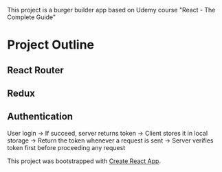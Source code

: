 This project is a burger builder app based on Udemy course "React - The Complete Guide"  

# Project Outline
## React Router
## Redux
## Authentication
User login -> If succeed, server returns token -> 
Client stores it in local storage -> 
Return the token whenever a request is sent -> 
Server verifies token first before proceeding any request


This project was bootstrapped with [Create React App](https://github.com/facebook/create-react-app).

